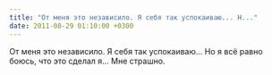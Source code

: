 ```yaml
---
title: "От меня это независило. Я себя так успокаиваю... Н..."
date: 2011-08-29 01:10:00 +0300
---
```


От меня это независило. Я себя так успокаиваю... Но я всё равно боюсь, что это сделал я... Мне страшно.

